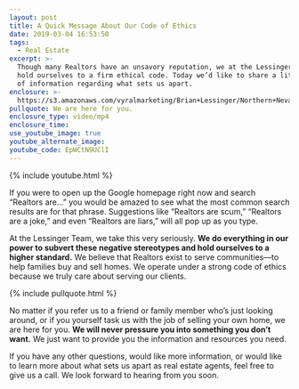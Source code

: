 ```yaml
---
layout: post
title: A Quick Message About Our Code of Ethics
date: 2019-03-04 16:53:50
tags:
  - Real Estate
excerpt: >-
  Though many Realtors have an unsavory reputation, we at the Lessinger Team
  hold ourselves to a firm ethical code. Today we’d like to share a little bit
  of information regarding what sets us apart.
enclosure: >-
  https://s3.amazonaws.com/vyralmarketing/Brian+Lessinger/Northern+Nevada+Real+Estate-+The+Ethics+of+the+Lessinger+Team.mp4
pullquote: We are here for you.
enclosure_type: video/mp4
enclosure_time:
use_youtube_image: true
youtube_alternate_image:
youtube_code: EpWCtN9UClI
---
```


{% include youtube.html %}

If you were to open up the Google homepage right now and search “Realtors are…” you would be amazed to see what the most common search results are for that phrase. Suggestions like “Realtors are scum,” “Realtors are a joke,” and even “Realtors are liars,” will all pop up as you type.

At the Lessinger Team, we take this very seriously. **We do everything in our power to subvert these negative stereotypes and hold ourselves to a higher standard.** We believe that Realtors exist to serve communities—to help families buy and sell homes. We operate under a strong code of ethics because we truly care about serving our clients.

{% include pullquote.html %}

No matter if you refer us to a friend or family member who’s just looking around, or if you yourself task us with the job of selling your own home, we are here for you. **We will never pressure you into something you don’t want.** We just want to provide you the information and resources you need.

If you have any other questions, would like more information, or would like to learn more about what sets us apart as real estate agents, feel free to give us a call. We look forward to hearing from you soon.